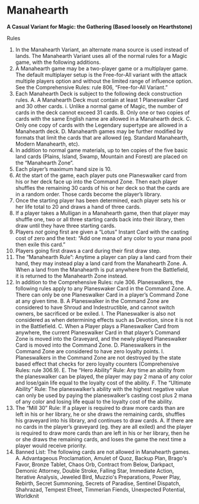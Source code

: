 # Manahearth
**A Casual Variant for Magic: the Gathering (Based loosely on Hearthstone)**

Rules
1. In the Manahearth Variant, an alternate mana source is used instead of lands. The Manahearth Variant uses all of the normal rules for a Magic game, with the following additions.
2. A Manahearth game may be a two-player game or a multiplayer game. The default multiplayer setup is the Free-for-All variant with the attack multiple players option and without the limited range of influence option. See the Comprehensive Rules: rule 806, “Free-for-All Variant.”
3. Each Manahearth Deck is subject to the following deck construction rules.
  A. A Manahearth Deck must contain at least 1 Planeswalker Card and 30 other cards.
    i. Unlike a normal game of Magic, the number of cards in the deck cannot exceed 31 cards.
  B. Only one or two copies of cards with the same English name are allowed in a Manahearth deck.
  C. Only one copy of cards with the Legendary supertype are allowed in a Manahearth deck.
  D. Manahearth games may be further modified by formats that limit the cards that are allowed (eg. Standard Manahearth, Modern Manahearth, etc).
4. In addition to normal game materials, up to ten copies of the five basic land cards (Plains, Island, Swamp, Mountain and Forest) are placed on the “Manahearth Zone”.
5. Each player’s maximum hand size is 10.
6. At the start of the game, each player puts one Planeswalker card from his or her deck face up into the Command Zone. Then each player shuffles the remaining 30 cards of his or her deck so that the cards are in a random order. Those cards become the player’s library.
7. Once the starting player has been determined, each player sets his or her life total to 20 and draws a hand of three cards.
8. If a player takes a Mulligan in a Manahearth game, then that player may shuffle one, two or all three starting cards back into their library, then draw until they have three starting cards.
9. Players *not* going first are given a “Lotus” Instant Card with the casting cost of zero and the text: “Add one mana of any color to your mana pool then exile this card.”
10. Players going first draws a card during their first draw step.
11. The “Manahearth Rule”: Anytime a player can play a land card from their hand, they may instead play a land card from the Manahearth Zone.
  A. When a land from the Manahearth is put anywhere from the Battlefield, it is returned to the Manahearth Zone instead.
12. In addition to the Comprehensive Rules: rule 306. Planeswalkers, the following rules apply to any Planeswaker Card in the Command Zone.
  A. There can only be one Planeswalker Card in a player’s Command Zone at any given time.
  B. A Planeswalker in the Command Zone are considered to have Shroud and Indestructible, and cannot switch owners, be sacrificed or be exiled. 
    I. The Planeswalker is also not considered as when determining effects such as Devotion, since it is not in the Battlefield.
  C. When a Player plays a Planeswalker Card from anywhere, the current Planeswalker Card in that player’s Command Zone is moved into the Graveyard, and the newly played Planeswalker Card is moved into the Command Zone.
  D. Planeswalkers in the Command Zone are considered to have zero loyalty points.
    I. Planeswalkers in the Command Zone are not destroyed by the state based effect that checks for zero loyalty counters (Comprehensive Rules: rule 306.9).
  E. The “Hero Ability” Rule: Any time an ability from the planeswalker can be played, the player may pay 2 mana of any color and lose/gain life equal to the loyalty cost of the ability.
  F. The “Ultimate Ability” Rule: The planeswalker’s ability with the highest negative value can only be used by paying the planeswalker’s casting cost plus 2 mana of any color and losing life equal to the loyalty cost of the ability.
13. The “Mill 30” Rule: If a player is required to draw more cards than are left in his or her library, he or she draws the remaining cards, shuffles his graveyard into his library, and continues to draw cards.
  A. If there are no cards in the player’s graveyard (eg. they are all exiled) and the player is required to draw more cards than are left in his or her library, then he or she draws the remaining cards, and loses the game the next time a player would receive priority.
14. Banned List: The following cards are not allowed in Manahearth games.
  A. Advantageous Proclamation, Amulet of Quoz, Backup Plan, Brago's Favor, Bronze Tablet, Chaos Orb, Contract from Below, Darkpact, Demonic Attorney, Double Stroke, Falling Star, Immediate Action, Iterative Analysis, Jeweled Bird, Muzzio's Preparations, Power Play, Rebirth, Secret Summoning, Secrets of Paradise, Sentinel Dispatch, Shahrazad, Tempest Efreet, Timmerian Fiends, Unexpected Potential, Worldknit